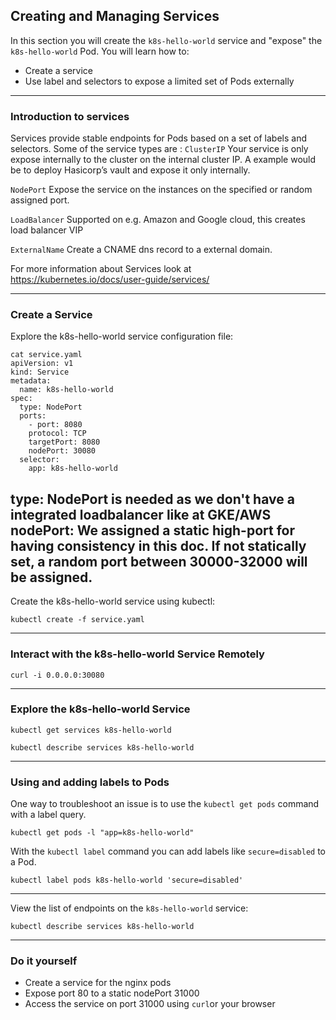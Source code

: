 ## Creating and Managing Services

In this section you will create the `k8s-hello-world` service and "expose" the `k8s-hello-world` Pod. You will learn how to:

* Create a service
* Use label and selectors to expose a limited set of Pods externally

----

### Introduction to services
Services provide stable endpoints for Pods based on a set of labels and selectors.
Some of the service types are :
`ClusterIP` Your service is only expose internally to the cluster on the internal cluster IP. A example would be to deploy Hasicorp’s vault and expose it only internally.

`NodePort` Expose the service on the instances on the specified or random assigned port.

`LoadBalancer` Supported on e.g. Amazon and Google cloud, this creates load balancer VIP

`ExternalName` Create a CNAME dns record to a external domain.

For more information about Services look at https://kubernetes.io/docs/user-guide/services/

----

### Create a Service

Explore the k8s-hello-world service configuration file:

```
cat service.yaml
apiVersion: v1
kind: Service
metadata:
  name: k8s-hello-world
spec:
  type: NodePort
  ports:
    - port: 8080
    protocol: TCP
    targetPort: 8080
    nodePort: 30080
  selector:
    app: k8s-hello-world
```
type: NodePort is needed as we don't have a integrated loadbalancer like at GKE/AWS
nodePort: We assigned a static high-port for having consistency in this doc. If not statically set, a random port between 30000-32000 will be assigned.
----

Create the k8s-hello-world service using kubectl:

```
kubectl create -f service.yaml
```

----

### Interact with the k8s-hello-world Service Remotely

```
curl -i 0.0.0.0:30080
```

----

### Explore the k8s-hello-world Service

```
kubectl get services k8s-hello-world
```

```
kubectl describe services k8s-hello-world
```

----

### Using and adding labels to Pods

One way to troubleshoot an issue is to use the `kubectl get pods` command with a label query.

```
kubectl get pods -l "app=k8s-hello-world"
```

With the `kubectl label` command you can add labels like `secure=disabled` to a Pod.

```
kubectl label pods k8s-hello-world 'secure=disabled'
```

----

View the list of endpoints on the `k8s-hello-world` service:

```
kubectl describe services k8s-hello-world
```

----

### Do it yourself
* Create a service for the nginx pods
* Expose port 80 to a static nodePort 31000
* Access the service on port 31000 using `curl`or your browser